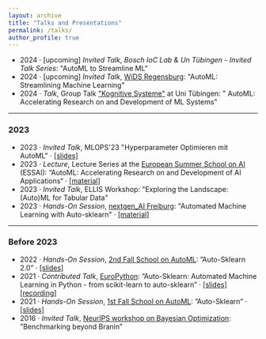 ```yaml
---
layout: archive
title: "Talks and Presentations"
permalink: /talks/
author_profile: true
---
```


  * 2024 · [upcoming] *Invited Talk*, *Bosch IoC Lab & Un Tübingen - Invited Talk Series*: "AutoML to Streamline ML"
  * 2024 · [upcoming] *Invited Talk*, [WiDS Regensburg](https://www.wids-regensburg.de/): "AutoML: Streamlining Machine Learning"
  * 2024 · *Talk*, Group Talk ["Kognitive Systeme"](https://uni-tuebingen.de/en/fakultaeten/mathematisch-naturwissenschaftliche-fakultaet/fachbereiche/informatik/lehrstuehle/kognitive-systeme/) at Uni Tübingen: " AutoML: Accelerating Research on and Development of ML Systems"

---
### 2023

  * 2023 · *Invited Talk*, MLOPS'23 "Hyperparameter Optimieren mit AutoML" · [[slides]](https://www.automl.org/wp-content/uploads/2023/11/2023_MLOPs_HPOmitAutoML.pdf)
  * 2023 · *Lecture*, Lecture Series at the [European Summer School on AI](https://essai.si/) (ESSAI): “AutoML: Accelerating Research on and Development of AI Applications“ · [[material]](https://www.automl.org/talks/)
  * 2023 · *Invited Talk*, ELLIS Workshop: "Exploring the Landscape: (Auto)ML for Tabular Data"
  * 2023 · *Hands-On Session*, [nextgen_AI Freiburg](https://freiburg-ai.github.io/): "Automated Machine Learning with Auto-sklearn" · [[material]](https://github.com/automl/auto-sklearn-talks/tree/main/2023_06_06_NextGenAI_Workshop) 

---
### Before 2023
  * 2022 · *Hands-On Session*, [2nd Fall School on AutoML](https://sites.google.com/view/automl-fall-school-2022/home): ”Auto-Sklearn 2.0” · [[slides]](https://github.com/automl/auto-sklearn-talks/blob/main/2022_10_10_AutoMLFallSchool2/2022_ASKL_HandsOn.pdf)
  * 2021 · *Contributed Talk*, [EuroPython](https://ep2021.europython.eu/talks/8eJQ6kv-auto-sklearn-automated-machine-learning-in-python/): ”Auto-Sklearn: Automated Machine Learning in Python - from scikit-learn to auto-sklearn”
· [[slides]](https://github.com/automl/auto-sklearn-talks/blob/main/2021_07_28_EuroPython/2021_EuroPythonTalk.pdf) [[recording]](https://www.youtube.com/watch?v=ugN8U--oUaU)
  * 2021 · *Hands-On Session*, [1st Fall School on AutoML](https://sites.google.com/view/automlschool21): ”Auto-Sklearn” · [[slides]](https://github.com/automl/auto-sklearn-talks/blob/main/2021_11_10_AutoMLFallSchool/Feurer_Eggensperger_AutoSklearn_HandsOn_AutoML_School_21.pdf)
  * 2016 · *Invited Talk*, [NeurIPS workshop on Bayesian Optimization](https://bayesopt.github.io/past/2016.html): ”Benchmarking beyond Branin”